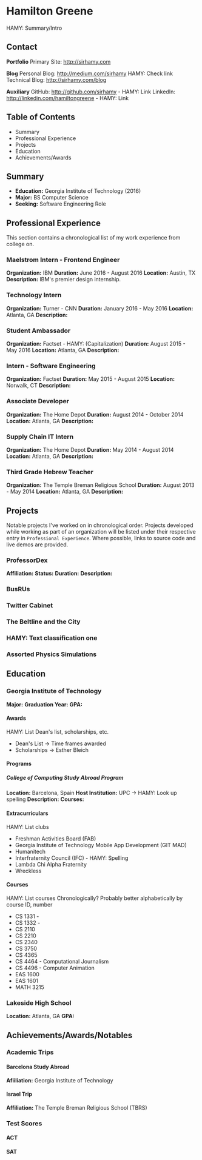 # Hamilton Greene

HAMY: Summary/Intro

## Contact
**Portfolio**
Primary Site: http://sirhamy.com

**Blog**
Personal Blog: http://medium.com/sirhamy HAMY: Check link
Technical Blog: http://sirhamy.com/blog 

**Auxiliary**
GitHub: http://github.com/sirhamy - HAMY: Link
LinkedIn: http://linkedin.com/hamiltongreene - HAMY: Link

## Table of Contents
* Summary
* Professional Experience
* Projects
* Education
* Achievements/Awards

## Summary

* **Education:** Georgia Institute of Technology (2016)
* **Major:** BS Computer Science
* **Seeking:** Software Engineering Role

## Professional Experience

This section contains a chronological list of my work experience from college on.

### Maelstrom Intern - Frontend Engineer
**Organization:** IBM
**Duration:** June 2016 - August 2016
**Location:** Austin, TX
**Description:** IBM's premier design internship.

### Technology Intern
**Organization:** Turner - CNN
**Duration:** January 2016 - May 2016
**Location:** Atlanta, GA
**Description:** 

### Student Ambassador
**Organization:** Factset - HAMY: (Capitalization)
**Duration:** August 2015 - May 2016
**Location:** Atlanta, GA
**Description:** 

### Intern - Software Engineering
**Organization:** Factset
**Duration:** May 2015 - August 2015
**Location:** Norwalk, CT
**Description:** 

### Associate Developer
**Organization:** The Home Depot
**Duration:** August 2014 - October 2014
**Location:** Atlanta, GA
**Description:** 

### Supply Chain IT Intern
**Organization:** The Home Depot
**Duration:** May 2014 - August 2014
**Location:** Atlanta, GA
**Description:** 

### Third Grade Hebrew Teacher
**Organization:** The Temple Breman Religious School
**Duration:** August 2013 - May 2014
**Location:** Atlanta, GA
**Description:** 

## Projects

Notable projects I've worked on in chronological order. Projects developed while working as part of an organization will be listed under their respective entry in `Professional Experience`. Where possible, links to source code and live demos are provided.

### ProfessorDex
**Affiliation:**
**Status:**
**Duration:**
**Description:**

### BusRUs

### Twitter Cabinet

### The Beltline and the City

### HAMY: Text classification one

### Assorted Physics Simulations

## Education

### Georgia Institute of Technology
**Major:**
**Graduation Year:**
**GPA:**

#### Awards
HAMY: List Dean's list, scholarships, etc.
* Dean's List -> Time frames awarded
* Scholarships -> Esther Bleich

#### Programs

##### College of Computing Study Abroad Program
**Location:** Barcelona, Spain
**Host Institution:** UPC -> HAMY: Look up spelling
**Description:**
**Courses:**

#### Extracurriculars
HAMY: List clubs
* Freshman Activities Board (FAB)
* Georgia Institute of Technology Mobile App Development (GIT MAD)
* Humanitech
* Interfraternity Council (IFC) - HAMY: Spelling
* Lambda Chi Alpha Fraternity
* Wreckless

#### Courses
HAMY: List courses Chronologically? Probably better alphabetically by course ID, number
* CS 1331 - 
* CS 1332 -
* CS 2110
* CS 2210 
* CS 2340
* CS 3750
* CS 4365
* CS 4464 - Computational Journalism
* CS 4496 - Computer Animation
* EAS 1600
* EAS 1601
* MATH 3215

### Lakeside High School
**Location:** Atlanta, GA
**GPA:**

## Achievements/Awards/Notables

### Academic Trips

#### Barcelona Study Abroad
**Afiiliation:** Georgia Institute of Technology

#### Israel Trip
**Affiliation:** The Temple Breman Religious School (TBRS)

### Test Scores

#### ACT

#### SAT




